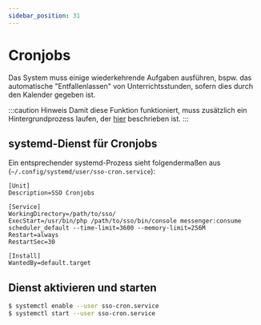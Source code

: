 ```yaml
---
sidebar_position: 31
---
```


# Cronjobs

Das System muss einige wiederkehrende Aufgaben ausführen, bspw. das automatische "Entfallenlassen" von Unterrichtsstunden,
sofern dies durch den Kalender gegeben ist.

:::caution Hinweis
Damit diese Funktion funktioniert, muss zusätzlich ein Hintergrundprozess laufen, der [hier](./background_jobs) beschrieben ist.
:::

## systemd-Dienst für Cronjobs

Ein entsprechender systemd-Prozess sieht folgendermaßen aus (`~/.config/systemd/user/sso-cron.service`):

```
[Unit]
Description=SSO Cronjobs

[Service]
WorkingDirectory=/path/to/sso/
ExecStart=/usr/bin/php /path/to/sso/bin/console messenger:consume scheduler_default --time-limit=3600 --memory-limit=256M
Restart=always
RestartSec=30

[Install]
WantedBy=default.target
```

## Dienst aktivieren und starten

```bash
$ systemctl enable --user sso-cron.service
$ systemctl start --user sso-cron.service
```
